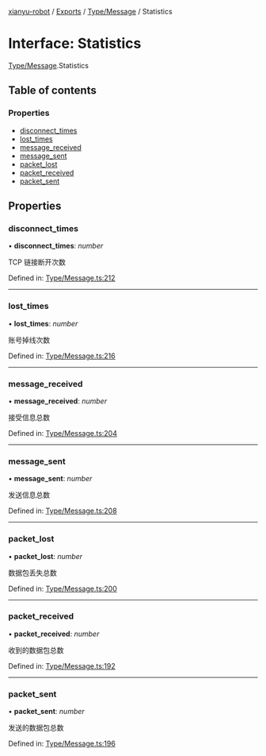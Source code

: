[xianyu-robot](../README.md) / [Exports](../modules.md) / [Type/Message](../modules/type_message.md) / Statistics

# Interface: Statistics

[Type/Message](../modules/type_message.md).Statistics

## Table of contents

### Properties

- [disconnect\_times](type_message.statistics.md#disconnect_times)
- [lost\_times](type_message.statistics.md#lost_times)
- [message\_received](type_message.statistics.md#message_received)
- [message\_sent](type_message.statistics.md#message_sent)
- [packet\_lost](type_message.statistics.md#packet_lost)
- [packet\_received](type_message.statistics.md#packet_received)
- [packet\_sent](type_message.statistics.md#packet_sent)

## Properties

### disconnect\_times

• **disconnect\_times**: *number*

TCP 链接断开次数

Defined in: [Type/Message.ts:212](https://github.com/blacktunes/xianyu-robot/blob/ba6672b/src/Type/Message.ts#L212)

___

### lost\_times

• **lost\_times**: *number*

账号掉线次数

Defined in: [Type/Message.ts:216](https://github.com/blacktunes/xianyu-robot/blob/ba6672b/src/Type/Message.ts#L216)

___

### message\_received

• **message\_received**: *number*

接受信息总数

Defined in: [Type/Message.ts:204](https://github.com/blacktunes/xianyu-robot/blob/ba6672b/src/Type/Message.ts#L204)

___

### message\_sent

• **message\_sent**: *number*

发送信息总数

Defined in: [Type/Message.ts:208](https://github.com/blacktunes/xianyu-robot/blob/ba6672b/src/Type/Message.ts#L208)

___

### packet\_lost

• **packet\_lost**: *number*

数据包丢失总数

Defined in: [Type/Message.ts:200](https://github.com/blacktunes/xianyu-robot/blob/ba6672b/src/Type/Message.ts#L200)

___

### packet\_received

• **packet\_received**: *number*

收到的数据包总数

Defined in: [Type/Message.ts:192](https://github.com/blacktunes/xianyu-robot/blob/ba6672b/src/Type/Message.ts#L192)

___

### packet\_sent

• **packet\_sent**: *number*

发送的数据包总数

Defined in: [Type/Message.ts:196](https://github.com/blacktunes/xianyu-robot/blob/ba6672b/src/Type/Message.ts#L196)
